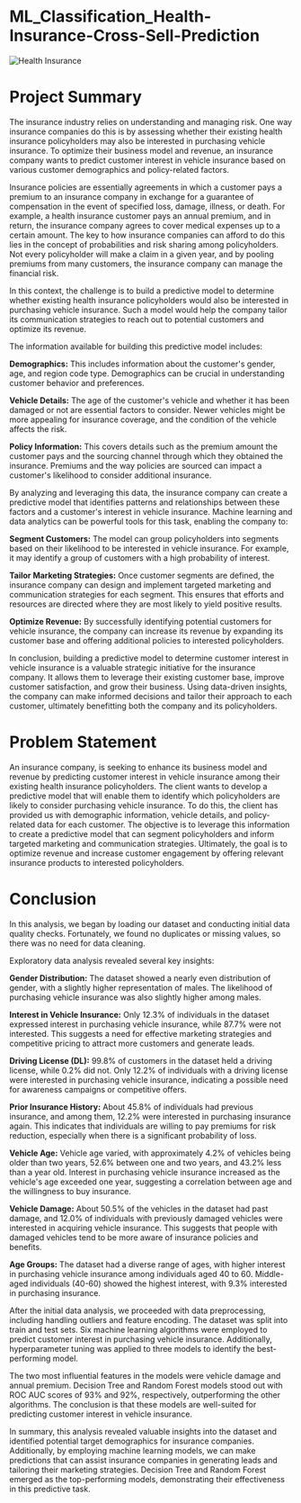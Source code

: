 # ML_Classification_Health-Insurance-Cross-Sell-Prediction
![Health Insurance](https://github.com/Sachinvt/ML_Classification_Health-Insurance-Cross-Sell-Prediction/assets/140580938/266b032a-1792-4933-b517-8bff697c3dcd)

# Project Summary
The insurance industry relies on understanding and managing risk. One way insurance companies do this is by assessing whether their existing health insurance policyholders may also be interested in purchasing vehicle insurance. To optimize their business model and revenue, an insurance company wants to predict customer interest in vehicle insurance based on various customer demographics and policy-related factors.

Insurance policies are essentially agreements in which a customer pays a premium to an insurance company in exchange for a guarantee of compensation in the event of specified loss, damage, illness, or death. For example, a health insurance customer pays an annual premium, and in return, the insurance company agrees to cover medical expenses up to a certain amount. The key to how insurance companies can afford to do this lies in the concept of probabilities and risk sharing among policyholders. Not every policyholder will make a claim in a given year, and by pooling premiums from many customers, the insurance company can manage the financial risk.

In this context, the challenge is to build a predictive model to determine whether existing health insurance policyholders would also be interested in purchasing vehicle insurance. Such a model would help the company tailor its communication strategies to reach out to potential customers and optimize its revenue.

The information available for building this predictive model includes:

**Demographics:** This includes information about the customer's gender, age, and region code type. Demographics can be crucial in understanding customer behavior and preferences.

**Vehicle Details:** The age of the customer's vehicle and whether it has been damaged or not are essential factors to consider. Newer vehicles might be more appealing for insurance coverage, and the condition of the vehicle affects the risk.

**Policy Information:** This covers details such as the premium amount the customer pays and the sourcing channel through which they obtained the insurance. Premiums and the way policies are sourced can impact a customer's likelihood to consider additional insurance.

By analyzing and leveraging this data, the insurance company can create a predictive model that identifies patterns and relationships between these factors and a customer's interest in vehicle insurance. Machine learning and data analytics can be powerful tools for this task, enabling the company to:

**Segment Customers:** The model can group policyholders into segments based on their likelihood to be interested in vehicle insurance. For example, it may identify a group of customers with a high probability of interest.

**Tailor Marketing Strategies:** Once customer segments are defined, the insurance company can design and implement targeted marketing and communication strategies for each segment. This ensures that efforts and resources are directed where they are most likely to yield positive results.

**Optimize Revenue:** By successfully identifying potential customers for vehicle insurance, the company can increase its revenue by expanding its customer base and offering additional policies to interested policyholders.

In conclusion, building a predictive model to determine customer interest in vehicle insurance is a valuable strategic initiative for the insurance company. It allows them to leverage their existing customer base, improve customer satisfaction, and grow their business. Using data-driven insights, the company can make informed decisions and tailor their approach to each customer, ultimately benefitting both the company and its policyholders.

# Problem Statement
An insurance company, is seeking to enhance its business model and revenue by predicting customer interest in vehicle insurance among their existing health insurance policyholders. The client wants to develop a predictive model that will enable them to identify which policyholders are likely to consider purchasing vehicle insurance. To do this, the client has provided us with demographic information, vehicle details, and policy-related data for each customer. The objective is to leverage this information to create a predictive model that can segment policyholders and inform targeted marketing and communication strategies. Ultimately, the goal is to optimize revenue and increase customer engagement by offering relevant insurance products to interested policyholders.

# Conclusion
In this analysis, we began by loading our dataset and conducting initial data quality checks. Fortunately, we found no duplicates or missing values, so there was no need for data cleaning.

Exploratory data analysis revealed several key insights:

**Gender Distribution:** The dataset showed a nearly even distribution of gender, with a slightly higher representation of males. The likelihood of purchasing vehicle insurance was also slightly higher among males.

**Interest in Vehicle Insurance:** Only 12.3% of individuals in the dataset expressed interest in purchasing vehicle insurance, while 87.7% were not interested. This suggests a need for effective marketing strategies and competitive pricing to attract more customers and generate leads.

**Driving License (DL):** 99.8% of customers in the dataset held a driving license, while 0.2% did not. Only 12.2% of individuals with a driving license were interested in purchasing vehicle insurance, indicating a possible need for awareness campaigns or competitive offers.

**Prior Insurance History:** About 45.8% of individuals had previous insurance, and among them, 12.2% were interested in purchasing insurance again. This indicates that individuals are willing to pay premiums for risk reduction, especially when there is a significant probability of loss.

**Vehicle Age:** Vehicle age varied, with approximately 4.2% of vehicles being older than two years, 52.6% between one and two years, and 43.2% less than a year old. Interest in purchasing vehicle insurance increased as the vehicle's age exceeded one year, suggesting a correlation between age and the willingness to buy insurance.

**Vehicle Damage:** About 50.5% of the vehicles in the dataset had past damage, and 12.0% of individuals with previously damaged vehicles were interested in acquiring vehicle insurance. This suggests that people with damaged vehicles tend to be more aware of insurance policies and benefits.

**Age Groups:** The dataset had a diverse range of ages, with higher interest in purchasing vehicle insurance among individuals aged 40 to 60. Middle-aged individuals (40-60) showed the highest interest, with 9.3% interested in purchasing insurance.

After the initial data analysis, we proceeded with data preprocessing, including handling outliers and feature encoding. The dataset was split into train and test sets. Six machine learning algorithms were employed to predict customer interest in purchasing vehicle insurance. Additionally, hyperparameter tuning was applied to three models to identify the best-performing model.

The two most influential features in the models were vehicle damage and annual premium. Decision Tree and Random Forest models stood out with ROC AUC scores of 93% and 92%, respectively, outperforming the other algorithms. The conclusion is that these models are well-suited for predicting customer interest in vehicle insurance.

In summary, this analysis revealed valuable insights into the dataset and identified potential target demographics for insurance companies. Additionally, by employing machine learning models, we can make predictions that can assist insurance companies in generating leads and tailoring their marketing strategies. Decision Tree and Random Forest emerged as the top-performing models, demonstrating their effectiveness in this predictive task.
